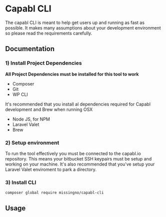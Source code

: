# Capabl CLI

The capabl CLI is meant to help get users up and running as fast as possible. It makes many assumptions about your
development environment so please read the requirements carefully.

## Documentation

### 1) Install Project Dependencies

**All Project Dependencies must be installed for this tool to work**

- Composer
- Git
- WP CLI

It's recommended that you install al dependencies required for Capabl development and Brew when running OSX

- Node JS, for NPM
- Laravel Valet
- Brew

### 2) Setup environment

To run the tool effectively you must be connected to the capabl.io repository.  This means your bitbucket SSH keypairs must be setup and working on your machine.
It's also recommended that you've setup your Laravel Valet enviroment to park a directory.

### 3) Install CLI

```bash
composer global require missingno/capabl-cli
```

## Usage

```bash

```

